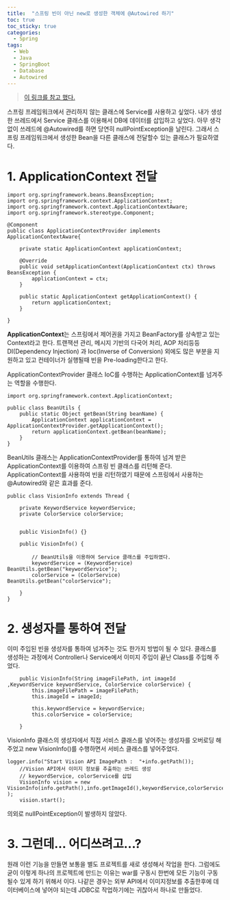 ```yaml
---
title:  "스프링 빈이 아닌 new로 생성한 객체에 @Autowired 하기"
toc: true
toc_sticky: true
categories:
  - Spring
tags:  
  - Web
  - Java
  - SpringBoot  
  - Database
  - Autowired
---
```


> [이 링크를 참고 했다.](https://www.javaer101.com/ko/article/5021464.html)

스프링 프레임워크에서 관리하지 않는 클래스에 Service를 사용하고 싶었다. 내가 생성한 쓰레드에서 Service 클래스를 이용해서 DB에 데이터를 삽입하고 싶었다. 아무 생각없이 쓰레드에 @Autowired를 하면 당연히 nullPointException을 날린다.
그래서 스프링 프레임워크에서 생성한 Bean을 다른 클래스에 전달할수 있는 클래스가 필요하였다.


# 1. ApplicationContext 전달

```
import org.springframework.beans.BeansException;
import org.springframework.context.ApplicationContext;
import org.springframework.context.ApplicationContextAware;
import org.springframework.stereotype.Component;

@Component
public class ApplicationContextProvider implements ApplicationContextAware{
    
    private static ApplicationContext applicationContext;
    
    @Override
    public void setApplicationContext(ApplicationContext ctx) throws BeansException {
        applicationContext = ctx;
    }
    
    public static ApplicationContext getApplicationContext() {
        return applicationContext;
    }
 
}
```
**ApplicationContext**는 스프링에서 제어권을 가지고 BeanFactory를 상속받고 있는 Context라고 한다. 트랜잭션 관리, 메시지 기반의 다국어 처리, AOP 처리등등 DI(Dependency Injection) 과 Ioc(Inverse of Conversion) 외에도 많은 부분을 지원하고 있고 컨테이너가 실행될때 빈을 Pre-loading한다고 한다.

ApplicationContextProvider 클래스 IoC를 수행하는 ApplicationContext를 넘겨주는 역할을 수행한다. 


```
import org.springframework.context.ApplicationContext;

public class BeanUtils {
	public static Object getBean(String beanName) {
		ApplicationContext applicationContext = ApplicationContextProvider.getApplicationContext();
		return applicationContext.getBean(beanName);
	}
}
```
BeanUtils 클래스는 ApplicationContextProvider를 통하여 넘겨 받은 ApplicationContext를 이용하여 스프링 빈 클래스를 리턴해 준다. ApplicationContext를 사용하여 빈을 리턴하였기 때문에 스프링에서 사용하는 @Autowired와 같은 효과를 준다. 

```
public class VisionInfo extends Thread {	
	
	private KeywordService keywordService;			
	private ColorService colorService;
	

	public VisionInfo() {}	
	
	public VisionInfo() {
    
		// BeanUtils을 이용하여 Service 클래스를 주입하였다.
		keywordService = (KeywordService) BeanUtils.getBean("keywordService");
		colorService = (ColorService) BeanUtils.getBean("colorService");
		
	}
}
```

# 2. 생성자를 통하여 전달

이미 주입된 빈을 생성자를 통하여 넘겨주는 것도 한가지 방법이 될 수 있다. 
클래스를 생성하는 과정에서 Controller나 Service에서 이미지 주입이 끝난 Class를 주입해 주었다. 


```
	public VisionInfo(String imageFilePath, int imageId ,KeywordService keywordService, ColorService colorService) {
		this.imageFilePath = imageFilePath;	
		this.imageId = imageId;
		
		this.keywordService = keywordService;
		this.colorService = colorService;
		
	}
```
VisionInfo 클래스의 생성자에서 직접 서비스 클래스를 넣어주는 생성자를 오버로딩 해주었고
new VisionInfo()를 수행하면서 서비스 클래스를 넣어주었다. 

```
logger.info("Start Vision API ImagePath :  "+info.getPath());
	//Vision API에서 이미지 정보를 추출하는 쓰레드 생성
	// keywordService, colorService를 삽입
	VisionInfo vision = new VisionInfo(info.getPath(),info.getImageId(),keywordService,colorService  );
	vision.start();
```

의외로 nullPointException이 발생하지 않았다.

# 3. 그런데... 어디쓰려고...? 

원래 이런 기능을 만들면 보통을 별도 프로젝트를 새로 생성해서 작업을 한다. 그럼에도 굳이 이렇게 하나의 프로젝트에 만드는 이유는 	war를 구동시 한번에 모든 기능이 구동될수 있게 하기 위해서 이다.
나같은 경우는 외부 API에서 이미지정보를 추출한후에 데이터베이스에 넣어야 되는데 JDBC로 작업하기에는 귀찮아서 하나로 만들었다. 